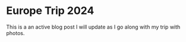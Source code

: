 # Europe Trip 2024

This is a an active blog post I will update as I go along with my trip with photos.